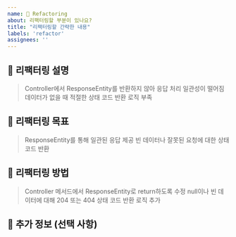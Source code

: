 ```yaml
---
name: 🔄 Refactoring
about: 리팩터링할 부분이 있나요?
title: "리팩터링할 간략한 내용"
labels: 'refactor'
assignees: ''
---
```


## 📝 리팩터링 설명
<!-- 리팩터링이 필요한 이유와 리팩터링할 부분을 설명해 주세요. -->
<!-- 예: 로그인 로직이 복잡하여 가독성이 떨어지고, 유지보수가 어렵습니다. -->

> Controller에서 ResponseEntity를 반환하지 않아 응답 처리 일관성이 떨어짐
> 데이터가 없을 때 적절한 상태 코드 반환 로직 부족


## 🎯 리팩터링 목표
<!-- 리팩터링을 통해 달성하고자 하는 목표를 설명해 주세요. -->
<!-- 예: 코드 가독성 향상 및 중복 로직 제거 -->

> ResponseEntity를 통해 일관된 응답 제공
> 빈 데이터나 잘못된 요청에 대한 상태 코드 반환


## 🔄 리팩터링 방법
<!-- 리팩터링을 수행할 방식과 계획을 설명해 주세요. -->
<!-- 예: 로그인 로직을 별도 클래스로 분리하고, 중복된 유효성 검사를 함수로 정리 -->

> Controller 메서드에서 ResponseEntity로 return하도록 수정
> null이나 빈 데이터에 대해 204 또는 404 상태 코드 반환 로직 추가


## 📄 추가 정보 (선택 사항)
<!-- 리팩터링과 관련된 기타 추가 정보를 제공해 주세요. -->
<!-- 예: 코드 예시, 관련 링크 등 -->

